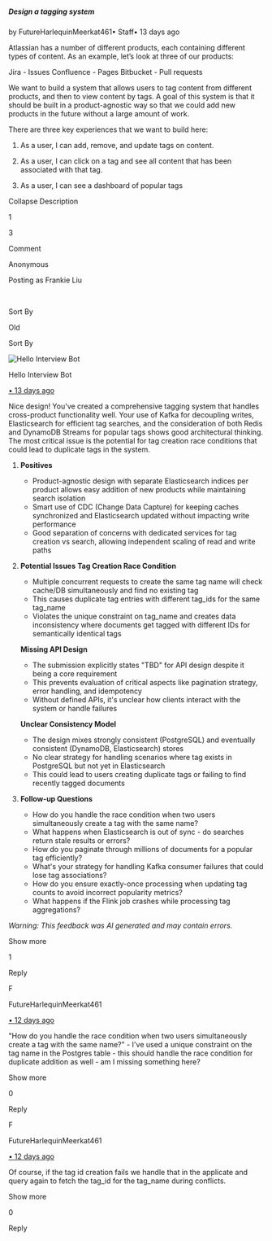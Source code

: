 ##### Design a tagging system

by FutureHarlequinMeerkat461• Staff• 13 days ago

Atlassian has a number of different products, each containing different types of content. As an example, let’s look at three of our products:

Jira - Issues Confluence - Pages Bitbucket - Pull requests

We want to build a system that allows users to tag content from different products, and then to view content by tags. A goal of this system is that it should be built in a product-agnostic way so that we could add new products in the future without a large amount of work.

There are three key experiences that we want to build here:

1.  As a user, I can add, remove, and update tags on content.
    
2.  As a user, I can click on a tag and see all content that has been associated with that tag.
    
3.  As a user, I can see a dashboard of popular tags
    

Collapse Description

1

3

Comment

Anonymous

Posting as Frankie Liu

​

Sort By

Old

Sort By

![Hello Interview Bot](https://hellointerview-files.s3.us-west-2.amazonaws.com/public-media/hilogo.jpg)

Hello Interview Bot

[• 13 days ago](https://www.hellointerview.com/community/submissions/cme9lbjcb09zaad08om48sjhe#comment-cme9lcs6i003pad3biu8uflej)

Nice design! You've created a comprehensive tagging system that handles cross-product functionality well. Your use of Kafka for decoupling writes, Elasticsearch for efficient tag searches, and the consideration of both Redis and DynamoDB Streams for popular tags shows good architectural thinking. The most critical issue is the potential for tag creation race conditions that could lead to duplicate tags in the system.

1.  **Positives**
    
    -   Product-agnostic design with separate Elasticsearch indices per product allows easy addition of new products while maintaining search isolation
    -   Smart use of CDC (Change Data Capture) for keeping caches synchronized and Elasticsearch updated without impacting write performance
    -   Good separation of concerns with dedicated services for tag creation vs search, allowing independent scaling of read and write paths
2.  **Potential Issues** **Tag Creation Race Condition**
    
    -   Multiple concurrent requests to create the same tag name will check cache/DB simultaneously and find no existing tag
    -   This causes duplicate tag entries with different tag\_ids for the same tag\_name
    -   Violates the unique constraint on tag\_name and creates data inconsistency where documents get tagged with different IDs for semantically identical tags
    
    **Missing API Design**
    
    -   The submission explicitly states "TBD" for API design despite it being a core requirement
    -   This prevents evaluation of critical aspects like pagination strategy, error handling, and idempotency
    -   Without defined APIs, it's unclear how clients interact with the system or handle failures
    
    **Unclear Consistency Model**
    
    -   The design mixes strongly consistent (PostgreSQL) and eventually consistent (DynamoDB, Elasticsearch) stores
    -   No clear strategy for handling scenarios where tag exists in PostgreSQL but not yet in Elasticsearch
    -   This could lead to users creating duplicate tags or failing to find recently tagged documents
3.  **Follow-up Questions**
    
    -   How do you handle the race condition when two users simultaneously create a tag with the same name?
    -   What happens when Elasticsearch is out of sync - do searches return stale results or errors?
    -   How do you paginate through millions of documents for a popular tag efficiently?
    -   What's your strategy for handling Kafka consumer failures that could lose tag associations?
    -   How do you ensure exactly-once processing when updating tag counts to avoid incorrect popularity metrics?
    -   What happens if the Flink job crashes while processing tag aggregations?

_Warning: This feedback was AI generated and may contain errors._

Show more

1

Reply

F

FutureHarlequinMeerkat461

[• 12 days ago](https://www.hellointerview.com/community/submissions/cme9lbjcb09zaad08om48sjhe#comment-cmeb5ahwr05phad08x62f59b4)

"How do you handle the race condition when two users simultaneously create a tag with the same name?" - I've used a unique constraint on the tag name in the Postgres table - this should handle the race condition for duplicate addition as well - am I missing something here?

Show more

0

Reply

F

FutureHarlequinMeerkat461

[• 12 days ago](https://www.hellointerview.com/community/submissions/cme9lbjcb09zaad08om48sjhe#comment-cmeb5bugl05pxad0864upu6d8)

Of course, if the tag id creation fails we handle that in the applicate and query again to fetch the tag\_id for the tag\_name during conflicts.

Show more

0

Reply